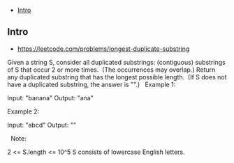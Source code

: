 - [Intro](#intro)

## Intro

- https://leetcode.com/problems/longest-duplicate-substring

Given a string S, consider all duplicated substrings: (contiguous) substrings of S that occur 2 or more times.  (The occurrences may overlap.)
Return any duplicated substring that has the longest possible length.  (If S does not have a duplicated substring, the answer is "".)
 
Example 1:

Input: "banana"
Output: "ana"

Example 2:

Input: "abcd"
Output: ""

 
Note:

2 <= S.length <= 10^5
S consists of lowercase English letters.

